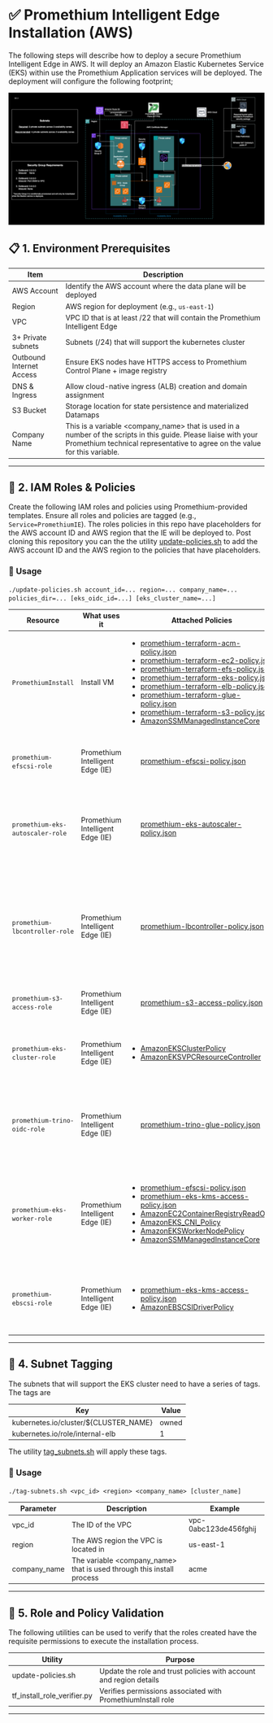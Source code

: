 # ✅ Promethium Intelligent Edge Installation (AWS)

The following steps will describe how to deploy a secure Promethium Intelligent Edge in AWS. It will deploy an Amazon Elastic Kubernetes Service (EKS) within use the Promethium Application services will be deployed. The deployment will configure the following footprint;

![Promethium Intelligent Edge (AWS)](../images/AWS_IE.png)

## 📋 1. Environment Prerequisites

| Item                    | Description                                                                 |
|-------------------------|-----------------------------------------------------------------------------|
| AWS Account             | Identify the AWS account where the data plane will be deployed              |
| Region                  | AWS region for deployment (e.g., `us-east-1`)                       |
| VPC                     | VPC ID that is at least /22 that will contain the Promethium Intelligent Edge |
| 3+ Private subnets      | Subnets (/24) that will support the kubernetes cluster |
| Outbound Internet Access| Ensure EKS nodes have HTTPS access to Promethium Control Plane + image registry |
| DNS & Ingress           | Allow cloud-native ingress (ALB) creation and domain assignment         |
| S3 Bucket               | Storage location for state persistence and materialized Datamaps |
| Company Name            | This is a variable <company_name> that is used in a number of the scripts in this guide. Please liaise with your Promethium technical representative to agree on the value for this variable. |

---

## 🔐 2. IAM Roles & Policies

Create the following IAM roles and policies using Promethium-provided templates. Ensure all roles and policies are tagged (e.g., `Service=PromethiumIE`). The roles policies in this repo have placeholders for the AWS account ID and AWS region that the IE will be deployed to. Post cloning this repository you can the the utility [update-policies.sh](utilities/update-policies.sh) to add the AWS account ID and the AWS region to the policies that have placeholders.

### 🚀 Usage

`./update-policies.sh account_id=... region=... company_name=... policies_dir=... [eks_oidc_id=...] [eks_cluster_name=...]`


| Resource | What uses it | Attached Policies | Trust Policies | Notes |
|----------|--------------|-------------------|----------------|-------|
| `PromethiumInstall`   | Install VM | <ul><li> [promethium-terraform-acm-policy.json](iam_policy_templates/promethium-terraform-acm-policy.json) </li> <li>[promethium-terraform-ec2-policy.json](iam_policy_templates/promethium-terraform-ec2-policy.json)</li> <li>[promethium-terraform-efs-policy.json](iam_policy_templates/promethium-terraform-efs-policy.json) </li> <li> [promethium-terraform-eks-policy.json](iam_policy_templates/promethium-terraform-eks-policy.json)</li> <li>[promethium-terraform-elb-policy.json](iam_policy_templates/promethium-terraform-elb-policy.json)</li> <li>[promethium-terraform-glue-policy.json](iam_policy_templates/promethium-terraform-glue-policy.json)</li> <li> [promethium-terraform-s3-policy.json](iam_policy_templates/promethium-terraform-s3-policy.json) </li> <li> [AmazonSSMManagedInstanceCore](https://docs.aws.amazon.com/aws-managed-policy/latest/reference/AmazonSSMManagedInstanceCore.html)</li> </ul> | [promethium-terraform-install-role-trust-policy.json](iam_policy_templates/promethium-terraform-install-role-trust-policy.json) | This role needs to be created as an **Instance Profile Role**. It will be attached to the install VM required to install Promethium Intelligent Edge (IE)|
| `promethium-efscsi-role` | Promethium Intelligent Edge (IE) | <ul> [promethium-efscsi-policy.json](iam_policy_templates/promethium-efscsi-policy.json) </ul> | [promethium-efscsi-role-trust-policy.json](iam_policy_templates/promethium-efscsi-role-trust-policy.json) | Allows EFS CSI driver in the EKS cluster to provision and manage EFS file systems and access points|
| `promethium-eks-autoscaler-role` | Promethium Intelligent Edge (IE) |  <ul> [promethium-eks-autoscaler-policy.json](iam_policy_templates/promethium-eks-autoscaler-policy.json) </ul>| [promethium-eks-autoscaler-role-trust-policy.json](iam_policy_templates/promethium-eks-autoscaler-role-trust-policy.json) | Allows EKS Autoscaler to add or remove worker nodes in Auto Scaling Groups and inspect EC2 and EKS resources to make scaling decisions |
| `promethium-lbcontroller-role` | Promethium Intelligent Edge (IE) | <ul> [promethium-lbcontroller-policy.json](iam_policy_templates/promethium-lbcontroller-policy.json) </ul> | [promethium-lbcontroller-role-trust-policy.json](iam_policy_templates/promethium-lbcontroller-role-trust-policy.json) | Allows the Load Balancer Controller running the EKS cluster to provision and manage ALBs/NLBs and related networking/security resources on behalf of Kubernetes LoadBalancer ingresses and services |
| `promethium-s3-access-role` | Promethium Intelligent Edge (IE) | <ul> [promethium-s3-access-policy.json](iam_policy_templates/promethium-s3-access-policy.json) </ul>| [promethium-s3-access-role-trust-policy.json](iam_policy_templates/promethium-s3-access-role-trust-policy.json) | Allows for postgres backups into S3 and pull container images from ECR |
| `promethium-eks-cluster-role` | Promethium Intelligent Edge (IE) | <ul><li> [AmazonEKSClusterPolicy](https://docs.aws.amazon.com/aws-managed-policy/latest/reference/AmazonEKSClusterPolicy.html) </li> <li>  [AmazonEKSVPCResourceController](https://docs.aws.amazon.com/aws-managed-policy/latest/reference/AmazonEKSVPCResourceController.html) </li> </ul>| [promethium-eks-cluster-role-trust-policy.json](iam_policy_templates/promethium-eks-cluster-role-trust-policy.json) | Gives the EKS control plane permissions to run the cluster, manage AWS infrastructure, and  manage pod-level networking |
| `promethium-trino-oidc-role` | Promethium Intelligent Edge (IE) | <ul> [promethium-trino-glue-policy.json](iam_policy_templates/promethium-trino-glue-policy.json) </ul> | [promethium-trino-oidc-role-trust-policy.json](iam_policy_templates/promethium-trino-oidc-role-trust-policy.json)| Query and manage data in Glue Data Catalog and S3. Handle KMS encrypted data and launch and interact with Glue jobs using default service role |
| `promethium-eks-worker-role` | Promethium Intelligent Edge (IE) | <ul><li> [promethium-efscsi-policy.json](iam_policy_templates/promethium-efscsi-policy.json)</li> <li>[promethium-eks-kms-access-policy.json](iam_policy_templates/promethium-eks-kms-access-policy.json) </li> <li> [AmazonEC2ContainerRegistryReadOnly](https://docs.aws.amazon.com/aws-managed-policy/latest/reference/AmazonEC2ContainerRegistryReadOnly.html)</li> <li> [AmazonEKS_CNI_Policy](https://docs.aws.amazon.com/aws-managed-policy/latest/reference/AmazonEKS_CNI_Policy.html)</li><li> [AmazonEKSWorkerNodePolicy](https://docs.aws.amazon.com/aws-managed-policy/latest/reference/AmazonEKSWorkerNodePolicy.html)</li><li> [AmazonSSMManagedInstanceCore](https://docs.aws.amazon.com/aws-managed-policy/latest/reference/AmazonSSMManagedInstanceCore.html)</li></ul>| [promethium-eks-worker-role-trust-policy.json](iam_policy_templates/promethium-eks-worker-role-trust-policy.json) | EKS worker node IAM role to mount and manage EFS volumes (via CSI driver). Uses KMS keys for encrypted EFS volumes. Allows image pulls, network management within EKS|
| `promethium-ebscsi-role` | Promethium Intelligent Edge (IE) | <ul><li>[promethium-eks-kms-access-policy.json](iam_policy_templates/promethium-eks-kms-access-policy.json)</li><li> [AmazonEBSCSIDriverPolicy](https://docs.aws.amazon.com/aws-managed-policy/latest/reference/AmazonEBSCSIDriverPolicy.html)</li></ul>| [promethium-ebscsi-role-trust-policy.json](iam_policy_templates/promethium-ebscsi-role-trust-policy.json)| Allows the EKS EBS CSI driver to provision, attach, delete, and snapshot encrypted EBS volumes in your cluster using your KMS keys. |

---

## 🧪 4. Subnet Tagging

The subnets that will support the EKS cluster need to have a series of tags. The tags are 

| Key | Value |
| --- | ----- |
| kubernetes.io/cluster/${CLUSTER_NAME} | owned |
| kubernetes.io/role/internal-elb | 1 |

The utility [tag_subnets.sh](utilities/tag_subnets.sh) will apply these tags.

### 🚀 Usage

`./tag-subnets.sh <vpc_id> <region> <company_name> [cluster_name]`

| Parameter | Description | Example |
| --------- | ----------- | ------- |
| vpc_id | The ID of the VPC | vpc-0abc123de456fghij |
| region | The AWS region the VPC is located in | us-east-1 |
| company_name | The variable <company_name> that is used through this install process | acme |

---

## 🧪 5. Role and Policy Validation

The following utilities can be used to verify that the roles created have the requisite permissions to execute the installation process.

| Utility | Purpose |
|------------------------------------------------|---------------|
| update-policies.sh | Update the role and trust policies with account and region details |
| tf_install_role_verifier.py | Verifies permissions associated with PromethiumInstall role |

---
